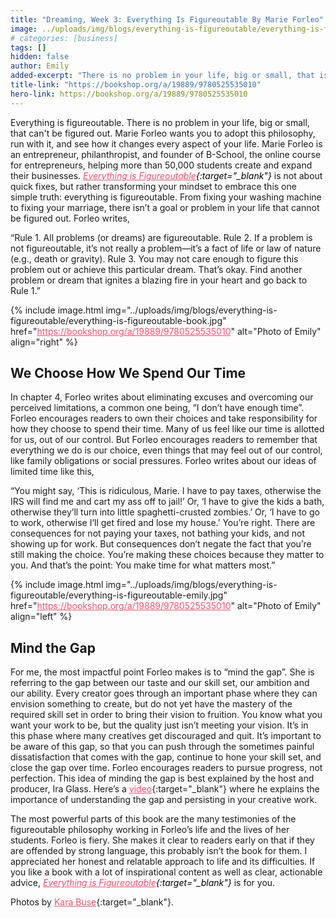 ```yaml
---
title: "Dreaming, Week 3: Everything Is Figureoutable By Marie Forleo"
image: ../uploads/img/blogs/everything-is-figureoutable/everything-is-figureoutable-cover-2.jpg
# categories: [business]
tags: []
hidden: false
author: Emily
added-excerpt: "There is no problem in your life, big or small, that is not figureoutable. Marie Forleo wants you to adopt this life-changing philosophy, run with it, and see how it changes every aspect of your life. Marie Forleo is an entrepreneur, philanthropist, and founder of B-School, the online course for entrepreneurs, helping more than 50,000 students create and expand their businesses. <i>Everything is Figureoutable</i> is not about quick fixes, but rather transforming your mindset to embrace this one simple truth: everything is figureoutable."
title-link: "https://bookshop.org/a/19889/9780525535010"
hero-link: https://bookshop.org/a/19889/9780525535010
---
```


<style> em {color: black;} p a {color: #f0506e;}</style>

Everything is figureoutable. There is no problem in your life, big or small, that can't be figured out. Marie Forleo wants you to adopt this philosophy, run with it, and see how it changes every aspect of your life. Marie Forleo is an entrepreneur, philanthropist, and founder of B-School, the online course for entrepreneurs, helping more than 50,000 students create and expand their businesses. _[Everything is Figureoutable](https://bookshop.org/a/19889/9780525535010){:target="\_blank"}_ is not about quick fixes, but rather transforming your mindset to embrace this one simple truth: everything is figureoutable. From fixing your washing machine to fixing your marriage, there isn’t a goal or problem in your life that cannot be figured out. Forleo writes,

“Rule 1. All problems (or dreams) are figureoutable. Rule 2. If a problem is not figureoutable, it’s not really a problem—it’s a fact of life or law of nature (e.g., death or gravity). Rule 3. You may not care enough to figure this problem out or achieve this particular dream. That’s okay. Find another problem or dream that ignites a blazing fire in your heart and go back to Rule 1.”

{% include image.html img="../uploads/img/blogs/everything-is-figureoutable/everything-is-figureoutable-book.jpg" href="https://bookshop.org/a/19889/9780525535010" alt="Photo of Emily" align="right" %}

## We Choose How We Spend Our Time

In chapter 4, Forleo writes about eliminating excuses and overcoming our perceived limitations, a common one being, “I don’t have enough time”. Forleo encourages readers to own their choices and take responsibility for how they choose to spend their time. Many of us feel like our time is allotted for us, out of our control. But Forleo encourages readers to remember that everything we do is our choice, even things that may feel out of our control, like family obligations or social pressures. Forleo writes about our ideas of limited time like this,

“You might say, ‘This is ridiculous, Marie. I have to pay taxes, otherwise the IRS will find me and cart my ass off to jail!’ Or, ‘I have to give the kids a bath, otherwise they’ll turn into little spaghetti-crusted zombies.’ Or, ‘I have to go to work, otherwise I’ll get fired and lose my house.’ You’re right. There are consequences for not paying your taxes, not bathing your kids, and not showing up for work. But consequences don’t negate the fact that you’re still making the choice. You’re making these choices because they matter to you. And that’s the point: You make time for what matters most.”

{% include image.html img="../uploads/img/blogs/everything-is-figureoutable/everything-is-figureoutable-emily.jpg" href="https://bookshop.org/a/19889/9780525535010" alt="Photo of Emily" align="left" %}

## Mind the Gap

For me, the most impactful point Forleo makes is to “mind the gap”. She is referring to the gap between our taste and our skill set, our ambition and our ability. Every creator goes through an important phase where they can envision something to create, but do not yet have the mastery of the required skill set in order to bring their vision to fruition. You know what you want your work to be, but the quality just isn’t meeting your vision. It’s in this phase where many creatives get discouraged and quit. It’s important to be aware of this gap, so that you can push through the sometimes painful dissatisfaction that comes with the gap, continue to hone your skill set, and close the gap over time. Forleo encourages readers to pursue progress, not perfection. This idea of minding the gap is best explained by the host and producer, Ira Glass. Here’s a [video](https://vimeo.com/24715531){:target="\_blank"} where he explains the importance of understanding the gap and persisting in your creative work.

The most powerful parts of this book are the many testimonies of the figureoutable philosophy working in Forleo’s life and the lives of her students. Forleo is fiery. She makes it clear to readers early on that if they are offended by strong language, this probably isn’t the book for them. I appreciated her honest and relatable approach to life and its difficulties. If you like a book with a lot of inspirational content as well as clear, actionable advice, _[Everything is Figureoutable](https://bookshop.org/a/19889/9780525535010){:target="\_blank"}_ is for you.

Photos by [Kara Buse](https://wyldroots.com/){:target="\_blank"}.
